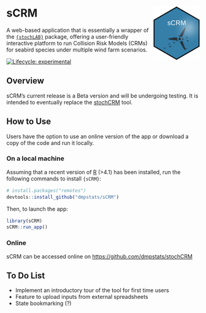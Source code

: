 
<!-- README.md is generated from README.Rmd. Please edit that file -->

# sCRM <img src='inst/app/www/hexSticker_scrm.png' align="right" height="139" />

A web-based application that is essentially a wrapper of the
[`{stochLAB}`](https://www.github.com/HiDef-Aerial-Surveying/stochLAB)
package, offering a user-friendly interactive platform to run Collision
Risk Models (CRMs) for seabird species under multiple wind farm
scenarios.

<!-- badges: start -->

[![Lifecycle:
experimental](https://img.shields.io/badge/lifecycle-experimental-orange.svg)](https://lifecycle.r-lib.org/articles/stages.html#experimental)
<!-- badges: end -->

## Overview

sCRM’s current release is a Beta version and will be undergoing testing.
It is intended to eventually replace the
[stochCRM](https://github.com/dmpstats/stochCRM) tool.

## How to Use

Users have the option to use an online version of the app or download a
copy of the code and run it locally.

### On a local machine

Assuming that a recent version of [R](https://cran.r-project.org/)
(\>4.1) has been installed, run the following commands to install
`{sCRM}`:

``` r
# install.packages("remotes")
devtools::install_github("dmpstats/sCRM")
```

Then, to launch the app:

``` r
library(sCRM)
sCRM::run_app()
```

### Online

sCRM can be accessed online on <https://github.com/dmpstats/stochCRM>

## To Do List

-   Implement an introductory tour of the tool for first time users
-   Feature to upload inputs from external spreadsheets
-   State bookmarking (?)
